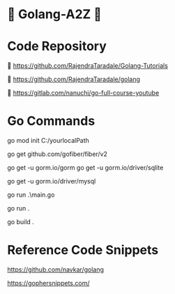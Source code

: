 # :diamond_shape_with_a_dot_inside: Golang-A2Z :diamond_shape_with_a_dot_inside:

# Code Repository 

📑 https://github.com/RajendraTaradale/Golang-Tutorials

📑 https://github.com/RajendraTaradale/golang

📑 https://gitlab.com/nanuchi/go-full-course-youtube

# Go Commands
go mod init C:/yourlocalPath 

go get github.com/gofiber/fiber/v2

go get -u gorm.io/gorm
go get -u gorm.io/driver/sqlite

go get -u gorm.io/driver/mysql <version>

go run .\main.go

go run . 

go build .
  
# Reference Code Snippets
  
  https://github.com/navkar/golang

  https://gophersnippets.com/
